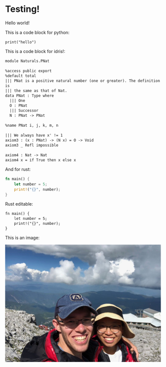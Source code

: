 # Testing!

Hello world!

This is a code block for python:

```python,mdbook-runnable
print("hello")
```

This is a code block for idris!:

```idris,editable,path=proofs/naturals.idr,slice=2
module Naturals.PNat

%access public export
%default total
||| PNat is a positive natural number (one or greater). The definition is
||| the same as that of Nat.
data PNat : Type where
  ||| One
  O : PNat
  ||| Successor
  N : PNat -> PNat

%name PNat i, j, k, m, n

||| We always have x' != 1
axiom3 : (x : PNat) -> (N x) = O -> Void
axiom3 _ Refl impossible

axiom4 : Nat -> Nat
axiom4 x = if True then x else x
```

And for rust:

```rust
fn main() {
    let number = 5;
    print!("{}", number);
}
```

Rust editable:

```rust,editable
fn main() {
    let number = 5;
    print!("{}", number);
}
```

This is an image:

![image test](/public/jade.jpg)

